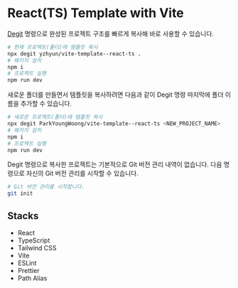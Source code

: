 # React(TS) Template with Vite

[Degit](https://github.com/Rich-Harris/degit) 명령으로 완성된 프로젝트 구조를 빠르게 복사해 바로 사용할 수 있습니다.

```bash
# 현재 프로젝트(폴더)에 템플릿 복사
npx degit yzhyun/vite-template--react-ts .    
# 패키지 설치
npm i
# 프로젝트 실행
npm run dev
```

새로운 폴더를 만들면서 템플릿을 복사하려면 다음과 같이 Degit 명령 마지막에 폴더 이름을 추가할 수 있습니다.

```bash
# 새로운 프로젝트(폴더)에 템플릿 복사
npx degit ParkYoungWoong/vite-template--react-ts <NEW_PROJECT_NAME>
# 패키지 설치
npm i
# 프로젝트 실행
npm run dev
```

Degit 명령으로 복사한 프로젝트는 기본적으로 Git 버전 관리 내역이 없습니다.
다음 명령으로 자신의 Git 버전 관리를 시작할 수 있습니다.

```bash
# Git 버전 관리를 시작합니다.
git init
```

## Stacks

- React
- TypeScript
- Tailwind CSS
- Vite
- ESLint
- Prettier
- Path Alias
